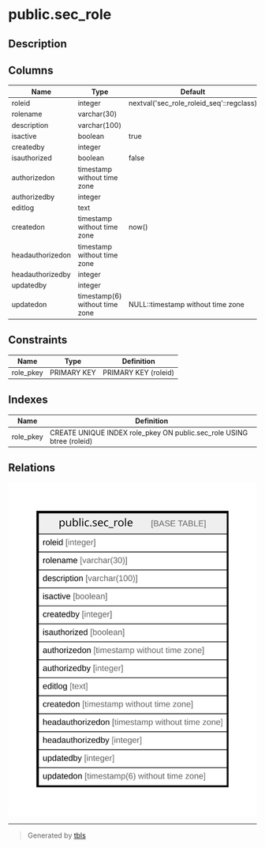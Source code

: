 # public.sec_role

## Description

## Columns

| Name | Type | Default | Nullable | Children | Parents | Comment |
| ---- | ---- | ------- | -------- | -------- | ------- | ------- |
| roleid | integer | nextval('sec_role_roleid_seq'::regclass) | false |  |  |  |
| rolename | varchar(30) |  | false |  |  |  |
| description | varchar(100) |  | true |  |  |  |
| isactive | boolean | true | true |  |  |  |
| createdby | integer |  | true |  |  |  |
| isauthorized | boolean | false | false |  |  |  |
| authorizedon | timestamp without time zone |  | true |  |  |  |
| authorizedby | integer |  | true |  |  |  |
| editlog | text |  | true |  |  |  |
| createdon | timestamp without time zone | now() | true |  |  |  |
| headauthorizedon | timestamp without time zone |  | true |  |  |  |
| headauthorizedby | integer |  | true |  |  |  |
| updatedby | integer |  | true |  |  |  |
| updatedon | timestamp(6) without time zone | NULL::timestamp without time zone | true |  |  |  |

## Constraints

| Name | Type | Definition |
| ---- | ---- | ---------- |
| role_pkey | PRIMARY KEY | PRIMARY KEY (roleid) |

## Indexes

| Name | Definition |
| ---- | ---------- |
| role_pkey | CREATE UNIQUE INDEX role_pkey ON public.sec_role USING btree (roleid) |

## Relations

![er](public.sec_role.svg)

---

> Generated by [tbls](https://github.com/k1LoW/tbls)
